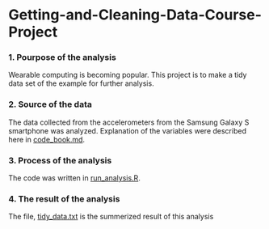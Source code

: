 # Getting-and-Cleaning-Data-Course-Project

### 1. Pourpose of the analysis
Wearable computing is becoming popular. This project is to make a tidy data set of the example for further analysis.

### 2. Source of the data
The data collected from the accelerometers from the Samsung Galaxy S smartphone was analyzed. Explanation of the variables were described here in [code_book.md](./code_book.md).

### 3. Process of the analysis
The code was written in [run_analysis.R](./run_analysis.R).

### 4. The result of the analysis
The file, [tidy_data.txt](./tidy.txt) is the summerized result of this analysis

